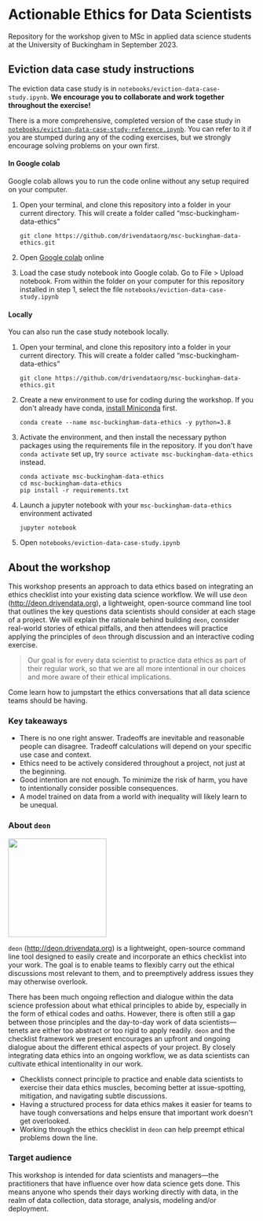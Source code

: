 # Actionable Ethics for Data Scientists

Repository for the workshop given to MSc in applied data science students at the University of Buckingham in September 2023.

## Eviction data case study instructions

The eviction data case study is in `notebooks/eviction-data-case-study.ipynb`. **We encourage you to collaborate and work together throughout the exercise!**

There is a more comprehensive, completed version of the case study in [`notebooks/eviction-data-case-study-reference.ipynb`](https://github.com/drivendataorg/msc-buckingham-data-ethics/blob/master/notebooks/eviction-data-case-study-reference.ipynb). You can refer to it if you are stumped during any of the coding exercises, but we strongly encourage solving problems on your own first.

#### In Google colab

Google colab allows you to run the code online without any setup required on your computer.

1. Open your terminal, and clone this repository into a folder in your current directory. This will create a folder called “msc-buckingham-data-ethics”
    ```shell
    git clone https://github.com/drivendataorg/msc-buckingham-data-ethics.git
    ```

2. Open [Google colab](https://research.google.com/colaboratory/) online

3. Load the case study notebook into Google colab. Go to File > Upload notebook. From within the folder on your computer for this repository installed in step 1, select the file `notebooks/eviction-data-case-study.ipynb`

#### Locally

You can also run the case study notebook locally.

1. Open your terminal, and clone this repository into a folder in your current directory. This will create a folder called “msc-buckingham-data-ethics”
    ```shell
    git clone https://github.com/drivendataorg/msc-buckingham-data-ethics.git
    ```

2. Create a new environment to use for coding during the workshop.  If you don't already have conda, [install Miniconda](https://docs.conda.io/en/latest/miniconda.html) first.
   ```shell
   conda create --name msc-buckingham-data-ethics -y python=3.8
   ```

3. Activate the environment, and then install the necessary python packages using the requirements file in the repository. If you don't have `conda activate` set up, try `source activate msc-buckingham-data-ethics` instead.
    ```shell
    conda activate msc-buckingham-data-ethics
    cd msc-buckingham-data-ethics
    pip install -r requirements.txt
    ```

4. Launch a jupyter notebook with your `msc-buckingham-data-ethics` environment activated
   ```shell
   jupyter notebook
   ```

5. Open `notebooks/eviction-data-case-study.ipynb`

## About the workshop

This workshop presents an approach to data ethics based on integrating an ethics checklist into your existing data science workflow. We will use `deon` (http://deon.drivendata.org), a lightweight, open-source command line tool that outlines the key questions data scientists should consider at each stage of a project. We will explain the rationale behind building `deon`, consider real-world stories of ethical pitfalls, and then attendees will practice applying the principles of `deon` through discussion and an interactive coding exercise.

> Our goal is for every data scientist to practice data ethics as part of their regular work, so that we are all more intentional in our choices and more aware of their ethical implications.

Come learn how to jumpstart the ethics conversations that all data science teams should be having.

### Key takeaways

- There is no one right answer. Tradeoffs are inevitable and reasonable people can disagree. Tradeoff calculations will depend on your specific use case and context.
- Ethics need to be actively considered throughout a project, not just at the beginning.
- Good intention are not enough. To minimize the risk of harm, you have to intentionally consider possible consequences.
- A model trained on data from a world with inequality will likely learn to be unequal.

### About `deon`

<a href="http://deon.drivendata.org/"><img src="https://s3.amazonaws.com/drivendata-public-assets/deon.png" width=200/></a>

`deon` (http://deon.drivendata.org) is a lightweight, open-source command line tool designed to easily create and incorporate an ethics checklist into your work. The goal is to enable teams to flexibly carry out the ethical discussions most relevant to them, and to preemptively address issues they may otherwise overlook. 

There has been much ongoing reflection and dialogue within the data science profession about what ethical principles to abide by, especially in the form of ethical codes and oaths. However, there is often still a gap between those principles and the day-to-day work of data scientists—tenets are either too abstract or too rigid to apply readily. `deon` and the checklist framework we present encourages an upfront and ongoing dialogue about the different ethical aspects of your project. By closely integrating data ethics into an ongoing workflow, we as data scientists can cultivate ethical intentionality in our work.

- Checklists connect principle to practice and enable data scientists to exercise their data ethics muscles, becoming better at issue-spotting, mitigation, and navigating subtle discussions.
- Having a structured process for data ethics makes it easier for teams to have tough conversations and helps ensure that important work doesn't get overlooked.
- Working through the ethics checklist in `deon` can help preempt ethical problems down the line.

### Target audience

This workshop is intended for data scientists and managers—the practitioners that have influence over how data science gets done. This means anyone who spends their days working directly with data, in the realm of data collection, data storage, analysis, modeling and/or deployment.
